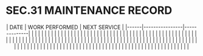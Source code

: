 # SEC.31 **MAINTENANCE RECORD**

<center>
| DATE | WORK PERFORMED | NEXT SERVICE |
|------|----------------|--------------|
|      |                |              |
|      |                |              |
|      |                |              |
|      |                |              |
|      |                |              |
|      |                |              |
|      |                |              |
|      |                |              |
|      |                |              |
|      |                |              |
|      |                |              |
|      |                |              |
|      |                |              |
|      |                |              |
|      |                |              |
|      |                |              |
|      |                |              |
|      |                |              |
|      |                |              |
|      |                |              |
|      |                |              |
|      |                |              |
|      |                |              |
|      |                |              |
|      |                |              |
|      |                |              |
|      |                |              |
|      |                |              |
|      |                |              |
|      |                |              |
|      |                |              |
|      |                |              |
|      |                |              |
|      |                |              |
|      |                |              |
|      |                |              |
|      |                |              |
|      |                |              |
|      |                |              |
|      |                |              |
|      |                |              |

</center>

